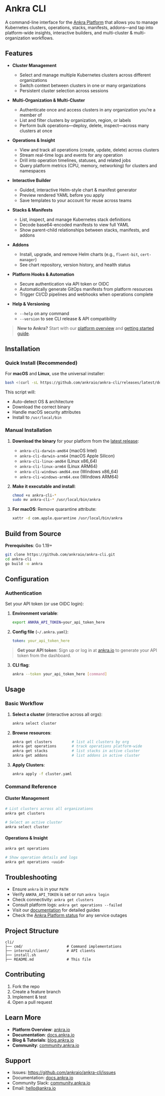 # Ankra CLI

A command-line interface for the [Ankra Platform](https://ankra.io) that allows you to manage Kubernetes clusters, operations, stacks, manifests, addons—and tap into platform-wide insights, interactive builders, and multi-cluster & multi-organization workflows.

## Features

- **Cluster Management**
  - Select and manage multiple Kubernetes clusters across different organizations
  - Switch context between clusters in one or many organizations
  - Persistent cluster selection across sessions

- **Multi-Organization & Multi-Cluster**
  - Authenticate once and access clusters in any organization you’re a member of
  - List and filter clusters by organization, region, or labels
  - Perform bulk operations—deploy, delete, inspect—across many clusters at once

- **Operations & Insight**
  - View and track all operations (create, update, delete) across clusters
  - Stream real-time logs and events for any operation
  - Drill into operation timelines, statuses, and related jobs
  - Query platform metrics (CPU, memory, networking) for clusters and namespaces

- **Interactive Builder**
  - Guided, interactive Helm-style chart & manifest generator
  - Preview rendered YAML before you apply
  - Save templates to your account for reuse across teams

- **Stacks & Manifests**
  - List, inspect, and manage Kubernetes stack definitions
  - Decode base64-encoded manifests to view full YAML
  - Show parent-child relationships between stacks, manifests, and addons

- **Addons**
  - Install, upgrade, and remove Helm charts (e.g., `fluent-bit`, `cert-manager`)
  - See chart repository, version history, and health status

- **Platform Hooks & Automation**
  - Secure authentication via API token or OIDC
  - Automatically generate GitOps manifests from platform resources
  - Trigger CI/CD pipelines and webhooks when operations complete

- **Help & Versioning**
  - `--help` on any command
  - `--version` to see CLI release & API compatibility

> **New to Ankra?** Start with our [platform overview](https://ankra.io) and [getting started guide](https://docs.ankra.io/getting-started).

## Installation

### Quick Install (Recommended)

For **macOS** and **Linux**, use the universal installer:

```bash
bash <(curl -sL https://github.com/ankraio/ankra-cli/releases/latest/download/install.sh)
```

This script will:
- Auto-detect OS & architecture
- Download the correct binary
- Handle macOS security attributes
- Install to `/usr/local/bin`

### Manual Installation

1. **Download the binary** for your platform from the [latest release](https://github.com/ankraio/ankra-cli/releases/latest):
   - `ankra-cli-darwin-amd64` (macOS Intel)
   - `ankra-cli-darwin-arm64` (macOS Apple Silicon)
   - `ankra-cli-linux-amd64` (Linux x86_64)
   - `ankra-cli-linux-arm64` (Linux ARM64)
   - `ankra-cli-windows-amd64.exe` (Windows x86_64)
   - `ankra-cli-windows-arm64.exe` (Windows ARM64)

2. **Make it executable and install**:
   ```bash
   chmod +x ankra-cli-*
   sudo mv ankra-cli-* /usr/local/bin/ankra
   ```

3. **For macOS**: Remove quarantine attribute:
   ```bash
   xattr -d com.apple.quarantine /usr/local/bin/ankra
   ```

## Build from Source

**Prerequisites**: Go 1.19+

```bash
git clone https://github.com/ankraio/ankra-cli.git
cd ankra-cli
go build -o ankra
```

## Configuration

### Authentication

Set your API token (or use OIDC login):

1. **Environment variable**:
   ```bash
   export ANKRA_API_TOKEN=your_api_token_here
   ```

2. **Config file** (`~/.ankra.yaml`):
   ```yaml
   token: your_api_token_here
   ```

> **Get your API token**: Sign up or log in at [ankra.io](https://ankra.io) to generate your API token from the dashboard.

3. **CLI flag**:
   ```bash
   ankra --token your_api_token_here [command]
   ```

## Usage

### Basic Workflow


1. **Select a cluster** (interactive across all orgs):
   ```bash
   ankra select cluster
   ```

2. **Browse resources**:
   ```bash
   ankra get clusters         # list all clusters by org
   ankra get operations       # track operations platform-wide
   ankra get stacks           # list stacks in active cluster
   ankra get addons           # list addons in active cluster
   ```

4. **Apply Clusters**:
   ```bash
   ankra apply -f cluster.yaml
   ```

### Command Reference

#### Cluster Management
```bash
# List clusters across all organizations
ankra get clusters

# Select an active cluster
ankra select cluster
```

#### Operations & Insight
```bash
ankra get operations

# Show operation details and logs
ankra get operations <uuid>
```


## Troubleshooting

- Ensure `ankra` is in your `PATH`
- Verify `ANKRA_API_TOKEN` is set or run `ankra login`
- Check connectivity: `ankra get clusters`
- Consult platform logs: `ankra get operations --failed`
- Visit our [documentation](https://docs.ankra.io) for detailed guides
- Check the [Ankra Platform status](https://status.ankra.io) for any service outages

## Project Structure

```
cli/
├── cmd/                    # Command implementations
├── internal/client/        # API clients
├── install.sh
├── README.md               # This file
```

## Contributing

1. Fork the repo
2. Create a feature branch
3. Implement & test
4. Open a pull request


## Learn More

- **Platform Overview**: [ankra.io](https://ankra.io)
- **Documentation**: [docs.ankra.io](https://docs.ankra.io)
- **Blog & Tutorials**: [blog.ankra.io](https://blog.ankra.io)
- **Community**: [community.ankra.io](https://community.ankra.io)

## Support

- Issues: https://github.com/ankraio/ankra-cli/issues
- Documentation: [docs.ankra.io](https://docs.ankra.io)
- Community Slack: [community.ankra.io](https://community.ankra.io)
- Email: hello@ankra.io
